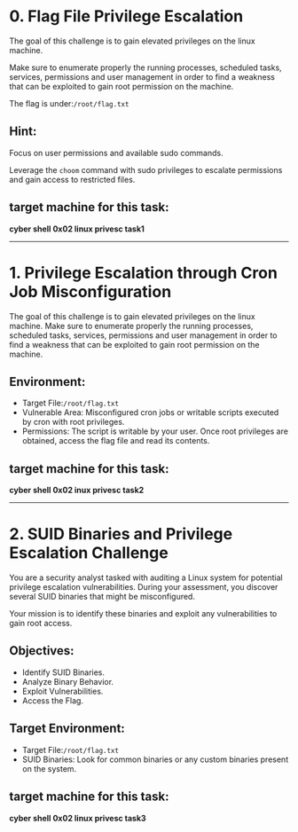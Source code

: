 # 0. Flag File Privilege Escalation 
The goal of this challenge is to gain elevated privileges on the linux machine.

Make sure to enumerate properly the running processes, scheduled tasks, services, permissions and user management in order to find a weakness that can be exploited to gain root permission on the machine.

The flag is under:`/root/flag.txt`

## Hint:
Focus on user permissions and available sudo commands.

Leverage the `choom` command with sudo privileges to escalate permissions and gain access to restricted files.

## target machine for this task:
**cyber shell 0x02 linux privesc task1**

---

# 1. Privilege Escalation through Cron Job Misconfiguration
The goal of this challenge is to gain elevated privileges on the linux machine. Make sure to enumerate properly the running processes, scheduled tasks, services, permissions and user management in order to find a weakness that can be exploited to gain root permission on the machine. 

## Environment:
 - Target File:`/root/flag.txt`
 - Vulnerable Area: Misconfigured cron jobs or writable scripts executed by cron with root privileges.
 - Permissions: The script is writable by your user.
Once root privileges are obtained, access the flag file and read its contents.

## target machine for this task:
**cyber shell 0x02 inux privesc task2**

---

# 2. SUID Binaries and Privilege Escalation Challenge
You are a security analyst tasked with auditing a Linux system for potential privilege escalation vulnerabilities. During your assessment, you discover several SUID binaries that might be misconfigured.

Your mission is to identify these binaries and exploit any vulnerabilities to gain root access.

## Objectives:
 - Identify SUID Binaries.
 - Analyze Binary Behavior.
 - Exploit Vulnerabilities.
 - Access the Flag.

## Target Environment:
 - Target File:`/root/flag.txt`
 - SUID Binaries: Look for common binaries or any custom binaries present on the system.

## target machine for this task:
**cyber shell 0x02 linux privesc task3**


